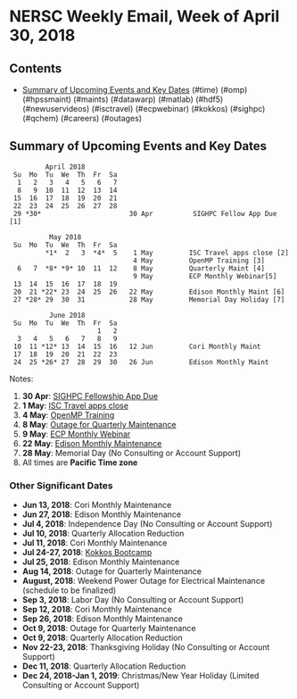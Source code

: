 # NERSC Weekly Email, Week of April 30, 2018 #

## Contents ## 

- [Summary of Upcoming Events and Key Dates](#dates)
(#time)
(#omp)
(#hpssmaint)
(#maints)
(#datawarp)
(#matlab)
(#hdf5)
(#newuservideos)
(#isctravel)
(#ecpwebinar)
(#kokkos)
(#sighpc)
(#qchem)
(#careers)
(#outages)

## Summary of Upcoming Events and Key Dates <a name="dates"/> ##

             April 2018
     Su  Mo  Tu  We  Th  Fr  Sa
      1   2   3   4   5   6   7
      8   9  10  11  12  13  14   
     15  16  17  18  19  20  21   
     22  23  24  25  26  27  28   
     29 *30*                      30 Apr          SIGHPC Fellow App Due [1]

              May 2018
     Su  Mo  Tu  We  Th  Fr  Sa
             *1*  2   3  *4*  5    1 May         ISC Travel apps close [2]
                                   4 May         OpenMP Training [3]
      6   7  *8* *9* 10  11  12    8 May         Quarterly Maint [4]
                                   9 May         ECP Monthly Webinar[5]
     13  14  15  16  17  18  19
     20  21 *22* 23  24  25  26   22 May         Edison Monthly Maint [6]
     27 *28* 29  30  31           28 May         Memorial Day Holiday [7]

              June 2018
     Su  Mo  Tu  We  Th  Fr  Sa
                          1   2
      3   4   5   6   7   8   9
     10  11 *12* 13  14  15  16   12 Jun         Cori Monthly Maint 
     17  18  19  20  21  22  23
     24  25 *26* 27  28  29  30   26 Jun         Edison Monthly Maint 

Notes:

1. **30 Apr**: [SIGHPC Fellowship App Due](#sighpc)
2. **1 May**: [ISC Travel apps close](#isctravel)
3. **4 May**: [OpenMP Training](#omp)
4. **8 May**: [Outage for Quarterly Maintenance](#hpssmaint)
5. **9 May**: [ECP Monthly Webinar](#ecpwebinar)
6. **22 May**: [Edison Monthly Maintenance](#maints)
7. **28 May**: Memorial Day (No Consulting or Account Support)
8. All times are **Pacific Time zone**


### Other Significant Dates ###
- **Jun 13, 2018**: Cori Monthly Maintenance
- **Jun 27, 2018**: Edison Monthly Maintenance
- **Jul  4, 2018**: Independence Day (No Consulting or Account Support)
- **Jul 10, 2018**: Quarterly Allocation Reduction
- **Jul 11, 2018**: Cori Monthly Maintenance
- **Jul 24-27, 2018**: [Kokkos Bootcamp](#kokkos)
- **Jul 25, 2018**: Edison Monthly Maintenance
- **Aug 14, 2018**: Outage for Quarterly Maintenance
- **August, 2018**: Weekend Power Outage for Electrical Maintenance (schedule to be finalized)
- **Sep  3, 2018**: Labor Day (No Consulting or Account Support)
- **Sep 12, 2018**: Cori Monthly Maintenance
- **Sep 26, 2018**: Edison Monthly Maintenance
- **Oct  9, 2018**: Outage for Quarterly Maintenance
- **Oct  9, 2018**: Quarterly Allocation Reduction
- **Nov 22-23, 2018**: Thanksgiving Holiday (No Consulting or Account Support)
- **Dec 11, 2018**: Quarterly Allocation Reduction
- **Dec 24, 2018-Jan 1, 2019**: Christmas/New Year Holiday (Limited Consulting or Account Support)


